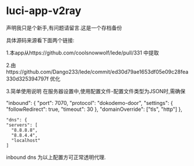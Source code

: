 # luci-app-v2ray

声明我只是个新手,有问题请留言.这是一个存档备份

具体源码来源看下面两个链接:

1.本app从https://github.com/coolsnowwolf/lede/pull/331 中提取

2.由https://github.com/Dango233/lede/commit/ed30d79ae1653df05e09c28fea330d325394797f 优化

3.简单使用说明
在服务器设置中,使用配置文件-配置文件类型为JSON时,需确保

  "inbound": {
    "port": 7070,
    "protocol": "dokodemo-door",
    "settings": {
 		"followRedirect": true,
		"timeout": 30
		},
		"domainOverride": ["tls", "http"]
  },
  
  
  
    "dns": {
    "servers": [
      "8.8.8.8",
      "8.8.4.4",
      "localhost"
    ]
    
inbound  dns 为以上配置方可正常透明代理.
